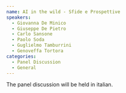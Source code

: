 ```yaml
---
name: AI in the wild - Sfide e Prospettive
speakers:
  - Giovanna De Minico
  - Giuseppe De Pietro
  - Carlo Sansone
  - Paolo Soda
  - Guglielmo Tamburrini
  - Genoveffa Tortora
categories:
  - Panel Discussion
  - General
---
```


The panel discussion will be held in italian. 